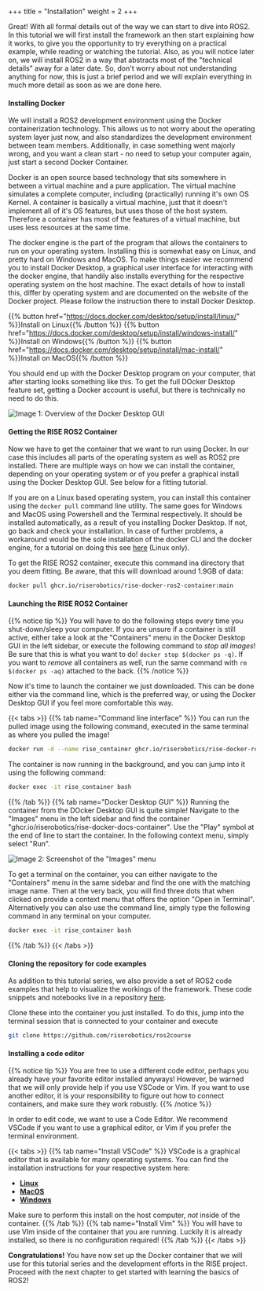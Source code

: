 +++
title = "Installation"
weight = 2
+++

Great! With all formal details out of the way we can start to dive into ROS2. In this tutorial we will first install the framework an then start explaining how it works, to give you the opportunity to try everything on a practical example, while reading or watching the tutorial. Also, as you will notice later on, we will install ROS2 in a way that abstracts most of the "technical details" away for a later date. So, don't worry about not understanding anything for now, this is just a brief period and we will explain everything in much more detail as soon as we are done here. 

#### Installing Docker
We will install a ROS2 development environment using the Docker containerization technology. This allows us to not worry about the operating system layer just now, and also standardizes the development environment between team members. Additionally, in case something went majorly wrong, and you want a clean start - no need to setup your computer again, just start a second Docker Container. 

Docker is an open source based technology that sits somewhere in between a virtual machine and a pure application. The virtual machine simulates a complete computer, including (practically) running it's own OS Kernel. A container is basically a virtual machine, just that it doesn't implement all of it's OS features, but uses those of the host system. Therefore a container has most of the features of a virtual machine, but uses less resources at the same time.

The docker engine is the part of the program that allows the containers to run on your operating system. Installing this is somewhat easy on Linux, and pretty hard on Windows and MacOS. To make things easier we recommend you to install Docker Desktop, a graphical user interface for interacting with the docker engine, that handily also installs everything for the respective operating system on the host machine. The exact details of how to install this, differ by operating system and are documented on the website of the Docker project. Please follow the instruction there to install Docker Desktop. 

{{% button href="https://docs.docker.com/desktop/setup/install/linux/" %}}Install on Linux{{% /button %}}
{{% button href="https://docs.docker.com/desktop/setup/install/windows-install/" %}}Install on Windows{{% /button %}}
{{% button href="https://docs.docker.com/desktop/setup/install/mac-install/" %}}Install on MacOS{{% /button %}}

You should end up with the Docker Desktop program on your computer, that after starting looks something like this. To get the full DOcker Desktop feature set, getting a Docker account is useful, but there is technically no need to do this. 

![Image 1: Overview of the Docker Desktop GUI](/images/installation-and-setup-docker-desktop-screenshot.png)

#### Getting the RISE ROS2 Container
Now we have to get the container that we want to run using Docker. In our case this includes all parts of the operating system as well as ROS2 pre installed.  There are multiple ways on how we can install the container, depending on your operating system or of you prefer a graphical install using the Docker Desktop GUI. See below for a fitting tutorial.


If you are on a Linux based operating system, you can install this container using the `docker pull` command line utility. The same goes for Windows and MacOS using Powershell and the Terminal respectively. It should be installed automatically, as a result of you installing Docker Desktop. If not, go back and check your installation. In case of further problems, a workaround would be the sole installation of the docker CLI and the docker engine, for a tutorial on doing this see [here](https://docs.docker.com/engine/install/) (Linux only). 

To get the RISE ROS2 container, execute this command ina directory that you deem fitting. Be aware, that this will download around 1.9GB of data:

```bash
docker pull ghcr.io/riserobotics/rise-docker-ros2-container:main
```

#### Launching the RISE ROS2 Container

{{% notice tip %}}
You will have to do the following steps every time you shut-down/sleep your computer. If you are unsure if a container is still active, either take a look at the "Containers" menu in the Docker Desktop GUI in the left sidebar, or execute the following command to _stop all images_! Be sure that this is what you want to do! `docker stop $(docker ps -q)`. If you want to _remove_ all containers as well, run the same command with `rm $(docker ps -aq)` attached to the back. 
{{% /notice %}}

Now it's time to launch the container we just downloaded. This can be done either via the command line, which is the preferred way, or using the Docker Desktop GUI if you feel more comfortable this way. 

{{< tabs >}}
{{% tab name="Command line interface" %}}
You can run the pulled image using the following command, executed in the same terminal as where you pulled the image!

```bash
docker run -d --name rise_container ghcr.io/riserobotics/rise-docker-ros2-container:main
```
The container is now running in the background, and you can jump into it using the following command:

```bash
docker exec -it rise_container bash
```
{{% /tab %}}
{{% tab name="Docker Desktop GUI" %}}
Running the container from the DOcker Desktop GUI is quite simple! Navigate to the "Images" menu in the left sidebar and find the container "ghcr.io/riserobotics/rise-docker-docs-container". Use the "Play" symbol at the end of line to start the container. In the following context menu, simply select "Run". 

![Image 2: Screenshot of the "Images" menu](/images/installation-and-setup-docker-desktop-images.png)

To get a terminal on the container, you can either navigate to the "Containers" menu in the same sidebar and find the one with the matching image name. Then at the very back, you will find three dots that when clicked on provide a context menu that offers the option "Open in Terminal". Alternatively you can also use the command line, simply type the following command in any terminal on your computer.

```bash
docker exec -it rise_container bash
```

{{% /tab %}}
{{< /tabs >}}

#### Cloning the repository for code examples
As addition to this tutorial series, we also provide a set of ROS2 code examples that help to visualize the workings of the framework. These code snippets and notebooks live in a repository [here](https://github.com/riserobotics/ros2course). 

Clone these into the container you just installed. To do this, jump into the terminal session that is connected to your container and execute

```bash
git clone https://github.com/riserobotics/ros2course
```


#### Installing a code editor

{{% notice tip %}}
You are free to use a different code editor, perhaps you already have your favorite editor installed anyways! However, be warned that we will only provide help if you use VSCode or Vim. If you want to use another editor, it is your responsibility to figure out how to connect containers, and make sure they work robustly.
{{% /notice %}}

In order to edit code, we want to use a Code Editor. We recommend VSCode if you want to use a graphical editor, or Vim if you prefer the terminal environment. 

{{< tabs >}}
{{% tab name="Install VSCode" %}}
VSCode is a graphical editor that is available for many operating systems. You can find the installation instructions for your respective system here:
- **[Linux](https://code.visualstudio.com/docs/setup/linux)**
- **[MacOS](https://code.visualstudio.com/docs/setup/mac)**
- **[Windows](https://code.visualstudio.com/docs/setup/windows)**

Make sure to perform this install on the host computer, _not_ inside of the container. 
{{% /tab %}}
{{% tab name="Install Vim" %}}
You will have to use VIm inside of the container that you are running. Luckily it is already installed, so there is no configuration required! 
{{% /tab %}}
{{< /tabs >}}



**Congratulations!** You have now set up the Docker container that we will use for this tutorial series and the development efforts in the RISE project. Proceed with the next chapter to get started with learning the basics of ROS2!
